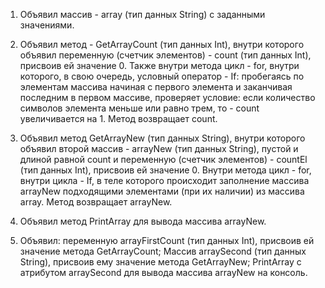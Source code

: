 
1. Объявил массив - array (тип данных String) с заданными значениями.

2. Объявил метод - GetArrayCount (тип данных Int), внутри которого объявил переменную (счетчик элементов) - count (тип данных Int), присвоив ей значение 0. Также внутри метода цикл - for, внутри которого, в свою очередь, условный оператор - If: пробегаясь по элементам массива начиная с первого элемента и заканчивая последним в первом массиве, проверяет условие: если количество символов элемента меньше или равно трем, то - count увеличивается на 1. 
Метод возвращает count.

3. Объявил метод GetArrayNew (тип данных String), внутри которого объявил второй массив -  arrayNew (тип данных String), пустой и длиной равной count и переменную (счетчик элементов) - countEl (тип данных Int), присвоив ей значение 0. Внутри метода цикл - for, внутри цикла - If, в теле которого происходит заполнение массива arrayNew подходящими элементами (при их наличии) из массива array. 
Метод возвращает arrayNew.

4. Объявил метод PrintArray для вывода массива arrayNew.
5. Объявил: 
переменную arrayFirstCount (тип данных Int), присвоив ей значение метода GetArrayCount;
Массив arraySecond (тип данных String), присвоив ему значение метода GetArrayNew;
PrintArray с атрибутом arraySecond для вывода массива arrayNew на консоль.